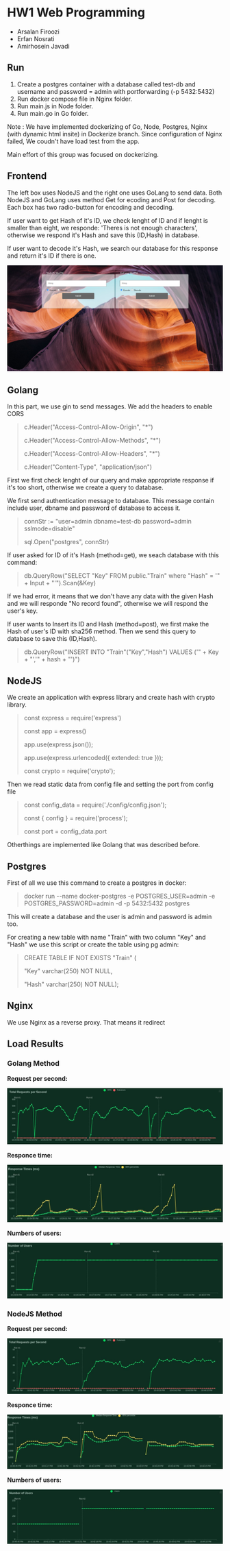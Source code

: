 # **HW1 Web Programming**

- Arsalan Firoozi 
- Erfan Nosrati
- Amirhosein Javadi

## **Run**
1. Create a postgres container with a database called test-db and username and password = admin with portforwarding (-p 5432:5432)
2. Run docker compose file in Nginx folder.
3. Run main.js in Node folder.
4. Run main.go in Go folder.

Note : We have implemented dockerizing of Go, Node, Postgres, Nginx (with dynamic html insite) in Dockerize branch. Since configuration of Nginx failed, We coudn't have load test from the app.

Main effort of this group was focused on dockerizing.

## **Frontend**
The left box uses NodeJS and the right one uses GoLang to send data. Both NodeJS and GoLang uses method Get for ecoding and Post for decoding. Each box has two radio-button for encoding and decoding.

If user want to get Hash of it's ID, we check lenght of ID and if lenght is smaller than eight, we responde: 'Theres is not enough characters', otherwise we respond it's Hash and save this (ID,Hash) in database.

If user want to decode it's Hash, we search our database for this response and return it's ID if there is one. 

![This is an image](./Results/Frontend.jpg)


## **Golang**
In this part, we use gin to send messages. We add the headers to enable CORS
> c.Header("Access-Control-Allow-Origin", "*")
> 
> c.Header("Access-Control-Allow-Methods", "*")
> 
> c.Header("Access-Control-Allow-Headers", "*")
> 
> c.Header("Content-Type", "application/json")

First we first check lenght of our query and make appropriate response if it's too short, otherwise we create a query to database. 

We first send authentication message to database. This message contain include user, dbname and password of database to access it. 
> connStr := "user=admin dbname=test-db password=admin sslmode=disable"
> 
> sql.Open("postgres", connStr)

If user asked for ID of it's Hash (method=get), we seach database with this command:
> db.QueryRow("SELECT \"Key\" FROM public.\"Train\" where \"Hash\" = '" + Input + "'").Scan(&Key)

If we had error, it means that we don't have any data with the given Hash and we will responde "No record found", otherwise we will respond the user's key.

If user wants to Insert its ID and Hash (method=post), we first make the Hash of user's ID with sha256 method. Then we send this query to database to save this (ID,Hash).
> db.QueryRow("INSERT INTO \"Train\"(\"Key\",\"Hash\") VALUES ('" + Key + "','" + hash + "')")

## **NodeJS**
We create an application with express library and create hash with crypto library.
> const express = require('express')
> 
> const app = express()
> 
> app.use(express.json());
> 
> app.use(express.urlencoded({ extended: true }));
> 
> const crypto = require('crypto');

Then we read static data from config file and setting the port from config file
> const config_data = require('./config/config.json');
> 
> const { config } = require('process');
> 
> const port = config_data.port

Otherthings are implemented like Golang that was described before.

## **Postgres**
First of all we use this command to create a postgres in docker: 
> docker run --name docker-postgres -e POSTGRES_USER=admin  -e POSTGRES_PASSWORD=admin -d -p 5432:5432 postgres 

This will create a database and the user is admin and password is admin too.

For creating a new table with name "Train" with two column "Key" and "Hash" we use this script or create the table using pg admin:

> CREATE TABLE IF NOT EXISTS "Train" (
> 
>    "Key" varchar(250) NOT NULL,
>    
>    "Hash" varchar(250) NOT NULL);

## **Nginx**

We use Nginx as a reverse proxy. That means it redirect 

## **Load Results**
### **Golang Method**
**Request per second:**

![This is an image](./Results/Go_rps.jpg)

**Responce time:**

![This is an image](./Results/Go_rp_time.jpg)

**Numbers of users:**

![This is an image](./Results/Go_Num_users.jpg)

### **NodeJS Method**
**Request per second:**

![This is an image](./Results/Node_rps.jpg)

**Responce time:**

![This is an image](./Results/Node_rp_time.jpg)

**Numbers of users:**

![This is an image](./Results/Node_Num_users.jpg)
